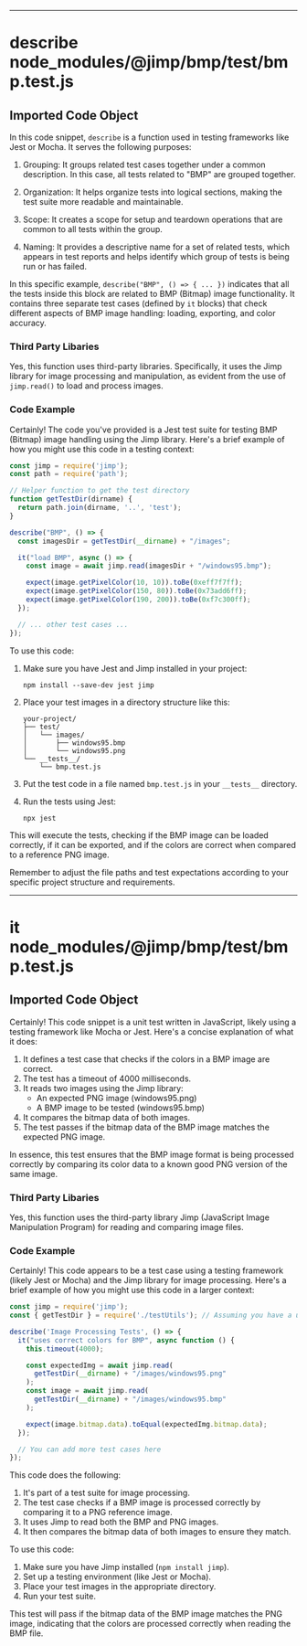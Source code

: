 

  
---
# describe node_modules/@jimp/bmp/test/bmp.test.js
## Imported Code Object
In this code snippet, `describe` is a function used in testing frameworks like Jest or Mocha. It serves the following purposes:

1. Grouping: It groups related test cases together under a common description. In this case, all tests related to "BMP" are grouped together.

2. Organization: It helps organize tests into logical sections, making the test suite more readable and maintainable.

3. Scope: It creates a scope for setup and teardown operations that are common to all tests within the group.

4. Naming: It provides a descriptive name for a set of related tests, which appears in test reports and helps identify which group of tests is being run or has failed.

In this specific example, `describe("BMP", () => { ... })` indicates that all the tests inside this block are related to BMP (Bitmap) image functionality. It contains three separate test cases (defined by `it` blocks) that check different aspects of BMP image handling: loading, exporting, and color accuracy.

### Third Party Libaries

Yes, this function uses third-party libraries. Specifically, it uses the Jimp library for image processing and manipulation, as evident from the use of `jimp.read()` to load and process images.

### Code Example

Certainly! The code you've provided is a Jest test suite for testing BMP (Bitmap) image handling using the Jimp library. Here's a brief example of how you might use this code in a testing context:

```javascript
const jimp = require('jimp');
const path = require('path');

// Helper function to get the test directory
function getTestDir(dirname) {
  return path.join(dirname, '..', 'test');
}

describe("BMP", () => {
  const imagesDir = getTestDir(__dirname) + "/images";

  it("load BMP", async () => {
    const image = await jimp.read(imagesDir + "/windows95.bmp");

    expect(image.getPixelColor(10, 10)).toBe(0xeff7f7ff);
    expect(image.getPixelColor(150, 80)).toBe(0x73add6ff);
    expect(image.getPixelColor(190, 200)).toBe(0xf7c300ff);
  });

  // ... other test cases ...
});
```

To use this code:

1. Make sure you have Jest and Jimp installed in your project:
   ```
   npm install --save-dev jest jimp
   ```

2. Place your test images in a directory structure like this:
   ```
   your-project/
   ├── test/
   │   └── images/
   │       ├── windows95.bmp
   │       └── windows95.png
   └── __tests__/
       └── bmp.test.js
   ```

3. Put the test code in a file named `bmp.test.js` in your `__tests__` directory.

4. Run the tests using Jest:
   ```
   npx jest
   ```

This will execute the tests, checking if the BMP image can be loaded correctly, if it can be exported, and if the colors are correct when compared to a reference PNG image.

Remember to adjust the file paths and test expectations according to your specific project structure and requirements.

---
# it node_modules/@jimp/bmp/test/bmp.test.js
## Imported Code Object
Certainly! This code snippet is a unit test written in JavaScript, likely using a testing framework like Mocha or Jest. Here's a concise explanation of what it does:

1. It defines a test case that checks if the colors in a BMP image are correct.
2. The test has a timeout of 4000 milliseconds.
3. It reads two images using the Jimp library:
   - An expected PNG image (windows95.png)
   - A BMP image to be tested (windows95.bmp)
4. It compares the bitmap data of both images.
5. The test passes if the bitmap data of the BMP image matches the expected PNG image.

In essence, this test ensures that the BMP image format is being processed correctly by comparing its color data to a known good PNG version of the same image.

### Third Party Libaries

Yes, this function uses the third-party library Jimp (JavaScript Image Manipulation Program) for reading and comparing image files.

### Code Example

Certainly! This code appears to be a test case using a testing framework (likely Jest or Mocha) and the Jimp library for image processing. Here's a brief example of how you might use this code in a larger context:

```javascript
const jimp = require('jimp');
const { getTestDir } = require('./testUtils'); // Assuming you have a utility function to get the test directory

describe('Image Processing Tests', () => {
  it("uses correct colors for BMP", async function () {
    this.timeout(4000);

    const expectedImg = await jimp.read(
      getTestDir(__dirname) + "/images/windows95.png"
    );
    const image = await jimp.read(
      getTestDir(__dirname) + "/images/windows95.bmp"
    );

    expect(image.bitmap.data).toEqual(expectedImg.bitmap.data);
  });

  // You can add more test cases here
});
```

This code does the following:

1. It's part of a test suite for image processing.
2. The test case checks if a BMP image is processed correctly by comparing it to a PNG reference image.
3. It uses Jimp to read both the BMP and PNG images.
4. It then compares the bitmap data of both images to ensure they match.

To use this code:

1. Make sure you have Jimp installed (`npm install jimp`).
2. Set up a testing environment (like Jest or Mocha).
3. Place your test images in the appropriate directory.
4. Run your test suite.

This test will pass if the bitmap data of the BMP image matches the PNG image, indicating that the colors are processed correctly when reading the BMP file.


  
